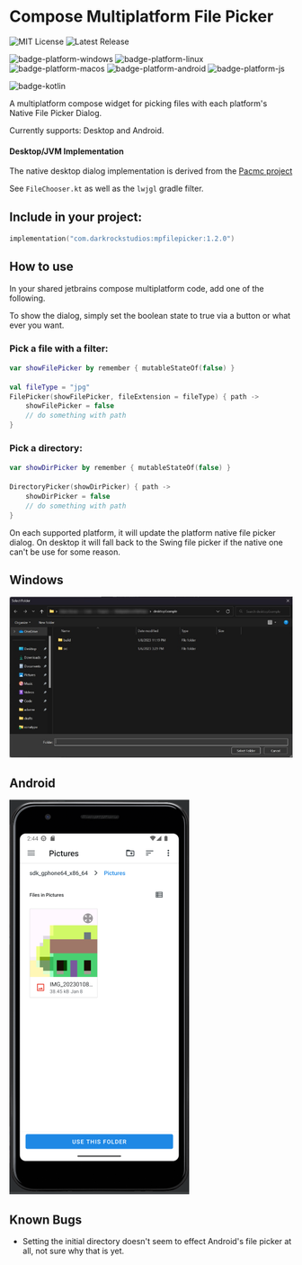 # Compose Multiplatform File Picker

![MIT License](https://img.shields.io/github/license/Wavesonics/compose-multiplatform-file-picker) ![Latest Release](https://img.shields.io/github/v/release/Wavesonics/compose-multiplatform-file-picker?include_prereleases)

![badge-platform-windows] ![badge-platform-linux] ![badge-platform-macos] ![badge-platform-android] ![badge-platform-js]

![badge-kotlin]

A multiplatform compose widget for picking files with each platform's Native File Picker Dialog.

Currently supports: Desktop and Android.

#### Desktop/JVM Implementation

The native desktop dialog implementation is derived from the [Pacmc project](https://github.com/jakobkmar/pacmc)

See `FileChooser.kt` as well as the `lwjgl` gradle filter.

## Include in your project:

```kts
implementation("com.darkrockstudios:mpfilepicker:1.2.0")
```

## How to use

In your shared jetbrains compose multiplatform code, add one of the following.

To show the dialog, simply set the boolean state to true via a button or what ever you want.

### Pick a file with a filter:

````kotlin
var showFilePicker by remember { mutableStateOf(false) }

val fileType = "jpg"
FilePicker(showFilePicker, fileExtension = fileType) { path ->
    showFilePicker = false
    // do something with path
}
````

### Pick a directory:

````kotlin
var showDirPicker by remember { mutableStateOf(false) }

DirectoryPicker(showDirPicker) { path ->
    showDirPicker = false
    // do something with path
}
````

On each supported platform, it will update the platform native file picker dialog. On desktop it will fall back to the
Swing file picker if the native one can't be use for some reason.

## Windows

![Windows native file picker](screenshot-desktop-windows.jpg "Windows native file picker")

## Android

![Android native file picker](screenshot-android.png "Android native file picker")

## Known Bugs

- Setting the initial directory doesn't seem to effect Android's file picker at all, not sure why that is yet.

[badge-kotlin]: https://img.shields.io/badge/kotlin-1.8.20-blue.svg?logo=kotlin

<!-- PLATFORMS -->

[badge-platform-linux]: http://img.shields.io/badge/platform-jvm/linux-2D3F6C.svg?style=flat

[badge-platform-android]: http://img.shields.io/badge/platform-android-6EDB8D.svg?style=flat

[badge-platform-ios]: http://img.shields.io/badge/platform-ios-CDCDCD.svg?style=flat

[badge-platform-windows]: http://img.shields.io/badge/platform-jvm/windows-4D76CD.svg?style=flat

[badge-platform-macos]: http://img.shields.io/badge/platform-jvm/macos-111111.svg?style=flat

[badge-platform-js]: http://img.shields.io/badge/platform-js-34913c.svg?style=flat
